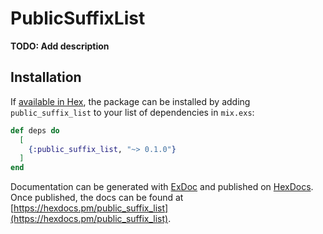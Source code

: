 # PublicSuffixList

**TODO: Add description**

## Installation

If [available in Hex](https://hex.pm/docs/publish), the package can be installed
by adding `public_suffix_list` to your list of dependencies in `mix.exs`:

```elixir
def deps do
  [
    {:public_suffix_list, "~> 0.1.0"}
  ]
end
```

Documentation can be generated with [ExDoc](https://github.com/elixir-lang/ex_doc)
and published on [HexDocs](https://hexdocs.pm). Once published, the docs can
be found at [https://hexdocs.pm/public_suffix_list](https://hexdocs.pm/public_suffix_list).

